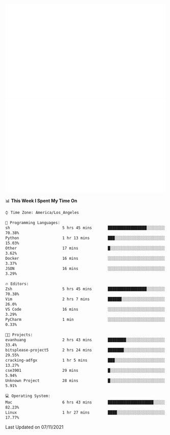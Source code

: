 <a href="https://github.com/jstrieb/github-stats">
 
![](https://github.com/evanhuang117/github-stats/blob/master/generated/overview.svg)
![](https://github.com/evanhuang117/github-stats/blob/master/generated/languages.svg)

</a>

<!--START_SECTION:waka-->
📊 **This Week I Spent My Time On** 

```text
⌚︎ Time Zone: America/Los_Angeles

💬 Programming Languages: 
sh                       5 hrs 45 mins       █████████████████░░░░░░░░   70.38% 
Python                   1 hr 13 mins        ███░░░░░░░░░░░░░░░░░░░░░░   15.03% 
Other                    17 mins             █░░░░░░░░░░░░░░░░░░░░░░░░   3.62% 
Docker                   16 mins             ░░░░░░░░░░░░░░░░░░░░░░░░░   3.37% 
JSON                     16 mins             ░░░░░░░░░░░░░░░░░░░░░░░░░   3.29%

🔥 Editors: 
Zsh                      5 hrs 45 mins       █████████████████░░░░░░░░   70.38% 
Vim                      2 hrs 7 mins        ██████░░░░░░░░░░░░░░░░░░░   26.0% 
VS Code                  16 mins             ░░░░░░░░░░░░░░░░░░░░░░░░░   3.29% 
PyCharm                  1 min               ░░░░░░░░░░░░░░░░░░░░░░░░░   0.33%

🐱‍💻 Projects: 
evanhuang                2 hrs 43 mins       ████████░░░░░░░░░░░░░░░░░   33.4% 
bitsplease-project5      2 hrs 24 mins       ███████░░░░░░░░░░░░░░░░░░   29.55% 
cracking-adfgx           1 hr 5 mins         ███░░░░░░░░░░░░░░░░░░░░░░   13.27% 
cse3901                  29 mins             █░░░░░░░░░░░░░░░░░░░░░░░░   5.94% 
Unknown Project          28 mins             █░░░░░░░░░░░░░░░░░░░░░░░░   5.91%

💻 Operating System: 
Mac                      6 hrs 43 mins       ████████████████████░░░░░   82.23% 
Linux                    1 hr 27 mins        ████░░░░░░░░░░░░░░░░░░░░░   17.77%

```


 Last Updated on 07/11/2021
<!--END_SECTION:waka-->
